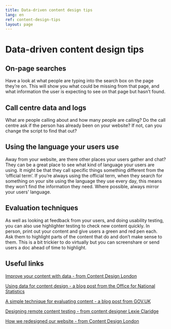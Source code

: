 ```yaml
---
title: Data-driven content design tips
lang: en
ref: content-design-tips
layout: page
---
```


# Data-driven content design tips

## On-page searches 

Have a look at what people are typing into the search box on the page they’re on. This will show you what could be missing from that page, and what information the user is expecting to see on that page but hasn’t found.

## Call centre data and logs

What are people calling about and how many people are calling? Do the call centre ask if the person has already been on your website? If not, can you change the script to find that out?

## Using the language your users use

Away from your website, are there other places your users gather and chat? They can be a great place to see what kind of language your users are using. It might be that they call specific things something different from the ‘official term’. If you’re always using the official term, when they search for something on your site using the language they use every day, this means they won’t find the information they need. Where possible, always mirror your users’ language.

## Evaluation techniques

As well as looking at feedback from your users, and doing usability testing, you can also use highlighter testing to check new content quickly. In person, print out your content and give users a green and red pen each. Ask them to highlight parts of the content that do and don’t make sense to them. This is a bit trickier to do virtually but you can screenshare or send users a doc ahead of time to highlight.

## Useful links


[Improve your content with data - from Content Design London](https://contentdesign.london/blog/Improve-your-content-with-data)

[Using data for content design - a blog post from the Office for National Statistics](https://digitalblog.ons.gov.uk/2018/04/30/using-data-for-content-design/)

[A simple technique for evaluating content - a blog post from GOV.UK](https://userresearch.blog.gov.uk/2014/09/02/a-simple-technique-for-evaluating-content/)

[Designing remote content testing - from content designer Lexie Claridge](https://lexieclaridge.medium.com/designing-remote-highlighter-testing-da10208f530f)

[How we redesigned our website - from Content Design London](https://contentdesign.london/blog/how-we-redesigned-our-website)



